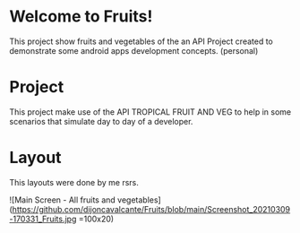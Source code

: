 # Welcome to Fruits!
This project show fruits and vegetables of the an  API
Project created to demonstrate some android apps development concepts. (personal)

# Project
This project make use of the  API TROPICAL FRUIT AND VEG to help in some scenarios that simulate day to day of a developer.

# Layout
This layouts were done by me rsrs.

![Main Screen - All fruits and vegetables](https://github.com/dijoncavalcante/Fruits/blob/main/Screenshot_20210309-170331_Fruits.jpg =100x20)
